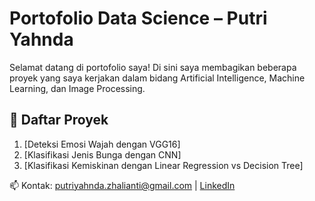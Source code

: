 # Portofolio Data Science – Putri Yahnda

Selamat datang di portofolio saya! Di sini saya membagikan beberapa proyek yang saya kerjakan dalam bidang Artificial Intelligence, Machine Learning, dan Image Processing.

## 📂 Daftar Proyek

1. [Deteksi Emosi Wajah dengan VGG16]
2. [Klasifikasi Jenis Bunga dengan CNN]
3. [Klasifikasi Kemiskinan dengan Linear Regression vs Decision Tree]

📫 Kontak: putriyahnda.zhalianti@gmail.com | [LinkedIn](https://www.linkedin.com/in/putri-yahnda-alha-zhalianti)
